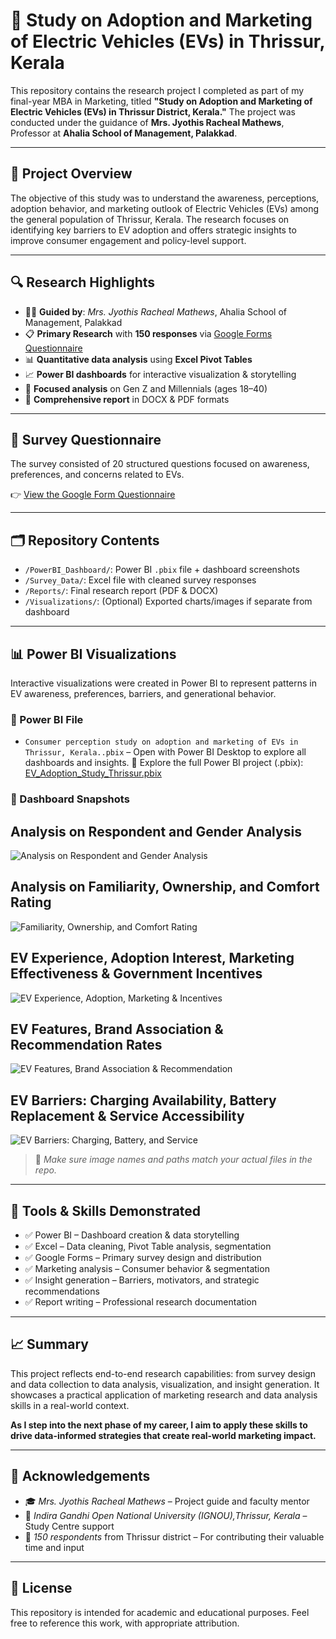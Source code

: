 # 🚗 Study on Adoption and Marketing of Electric Vehicles (EVs) in Thrissur, Kerala

This repository contains the research project I completed as part of my final-year MBA in Marketing, titled **"Study on Adoption and Marketing of Electric Vehicles (EVs) in Thrissur District, Kerala."** The project was conducted under the guidance of **Mrs. Jyothis Racheal Mathews**, Professor at **Ahalia School of Management, Palakkad**.

---

## 📌 Project Overview

The objective of this study was to understand the awareness, perceptions, adoption behavior, and marketing outlook of Electric Vehicles (EVs) among the general population of Thrissur, Kerala. The research focuses on identifying key barriers to EV adoption and offers strategic insights to improve consumer engagement and policy-level support.

---

## 🔍 Research Highlights

- 🧑‍🏫 **Guided by**: *Mrs. Jyothis Racheal Mathews*, Ahalia School of Management, Palakkad
- 📋 **Primary Research** with **150 responses** via [Google Forms Questionnaire](https://forms.gle/CapZgGTBrhDzDyBN8)
- 📊 **Quantitative data analysis** using **Excel Pivot Tables**
- 📈 **Power BI dashboards** for interactive visualization & storytelling
- 🎯 **Focused analysis** on Gen Z and Millennials (ages 18–40)
- 📝 **Comprehensive report** in DOCX & PDF formats

---

## 📝 Survey Questionnaire

The survey consisted of 20 structured questions focused on awareness, preferences, and concerns related to EVs.

👉 [View the Google Form Questionnaire](https://forms.gle/CapZgGTBrhDzDyBN8)

---

## 🗂️ Repository Contents

- `/PowerBI_Dashboard/`: Power BI `.pbix` file + dashboard screenshots
- `/Survey_Data/`: Excel file with cleaned survey responses
- `/Reports/`: Final research report (PDF & DOCX)
- `/Visualizations/`: (Optional) Exported charts/images if separate from dashboard

---

## 📊 Power BI Visualizations

Interactive visualizations were created in Power BI to represent patterns in EV awareness, preferences, barriers, and generational behavior.

### 📁 Power BI File
- `Consumer perception study on adoption and marketing of EVs in Thrissur, Kerala..pbix` – Open with Power BI Desktop to explore all dashboards and insights.
 📂 Explore the full Power BI project (.pbix): [EV_Adoption_Study_Thrissur.pbix](./EV_Adoption_Study_Thrissur.pbix)


### 📸 Dashboard Snapshots

## Analysis on Respondent and Gender Analysis
![Analysis on Respondent and Gender Analysis](respondent_gender_analysis.png)

## Analysis on Familiarity, Ownership, and Comfort Rating
![Familiarity, Ownership, and Comfort Rating](familiarity_ownership_comfort.png)

## EV Experience, Adoption Interest, Marketing Effectiveness & Government Incentives
![EV Experience, Adoption, Marketing & Incentives](ev_experience_adoption_marketing_incentives.png)

## EV Features, Brand Association & Recommendation Rates
![EV Features, Brand Association & Recommendation](ev_features_brands_recommendation.png)

## EV Barriers: Charging Availability, Battery Replacement & Service Accessibility
![EV Barriers: Charging, Battery, and Service](ev_barriers_charging_battery_service.png)


> 🔁 *Make sure image names and paths match your actual files in the repo.*

---

## 🧠 Tools & Skills Demonstrated

- ✅ Power BI – Dashboard creation & data storytelling
- ✅ Excel – Data cleaning, Pivot Table analysis, segmentation
- ✅ Google Forms – Primary survey design and distribution
- ✅ Marketing analysis – Consumer behavior & segmentation
- ✅ Insight generation – Barriers, motivators, and strategic recommendations
- ✅ Report writing – Professional research documentation

---

## 📈 Summary

This project reflects end-to-end research capabilities: from survey design and data collection to data analysis, visualization, and insight generation. It showcases a practical application of marketing research and data analysis skills in a real-world context.

**As I step into the next phase of my career, I aim to apply these skills to drive data-informed strategies that create real-world marketing impact.**

---

## 🙏 Acknowledgements

- 🎓 *Mrs. Jyothis Racheal Mathews* – Project guide and faculty mentor  
- 📍 *Indira Gandhi Open National University (IGNOU),Thrissur, Kerala* –  Study Centre support  
- 🙌 *150 respondents* from Thrissur district – For contributing their valuable time and input

---

## 📘 License

This repository is intended for academic and educational purposes. Feel free to reference this work, with appropriate attribution.


